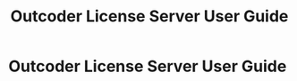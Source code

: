 ﻿---
layout: test
title: Outcoder License Server User Guide
---

# Outcoder License Server User Guide
